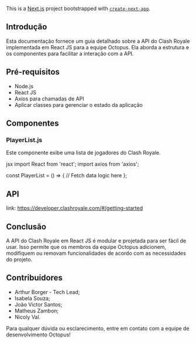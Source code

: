 This is a [Next.js](https://nextjs.org/) project bootstrapped with [`create-next-app`](https://github.com/vercel/next.js/tree/canary/packages/create-next-app).

## Introdução

Esta documentação fornece um guia detalhado sobre a API do Clash Royale implementada em React JS para a equipe Octopus. Ela aborda a estrutura e os componentes para facilitar a interação com a API.

## Pré-requisitos

- Node.js
- React JS
- Axios para chamadas de API
- Aplicar classes para gerenciar o estado da aplicação

## Componentes


### PlayerList.js

Este componente exibe uma lista de jogadores do Clash Royale.

jsx
import React from 'react';
import axios from 'axios';

const PlayerList = () => {
  // Fetch data logic here
};

## API
link:
https://developer.clashroyale.com/#/getting-started

## Conclusão

A API do Clash Royale em React JS é modular e projetada para ser fácil de usar. Isso permite que os membros da equipe Octopus adicionem, modifiquem ou removam funcionalidades de acordo com as necessidades do projeto.

## Contribuidores

- Arthur Borger - Tech Lead;
- Isabela Souza;
- João Victor Santos;
- Matheus Zambon;
- Nicoly Val.

Para qualquer dúvida ou esclarecimento, entre em contato com a equipe de desenvolvimento Octopus!
